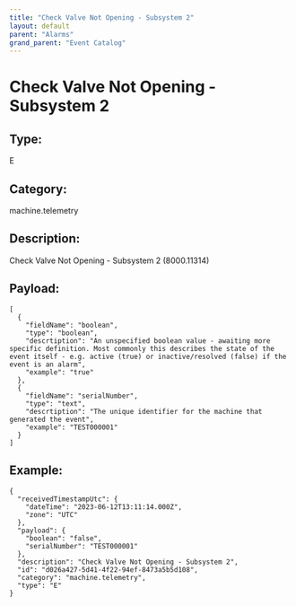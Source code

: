 ```yaml
---
title: "Check Valve Not Opening - Subsystem 2"
layout: default
parent: "Alarms"
grand_parent: "Event Catalog"
---
```


# Check Valve Not Opening - Subsystem 2

## Type:

E

## Category:

machine.telemetry

## Description: 

Check Valve Not Opening - Subsystem 2 (8000.11314)

## Payload:

```
[
  {
    "fieldName": "boolean",
    "type": "boolean",
    "descrtiption": "An unspecified boolean value - awaiting more specific definition. Most commonly this describes the state of the event itself - e.g. active (true) or inactive/resolved (false) if the event is an alarm",
    "example": "true"
  },
  {
    "fieldName": "serialNumber",
    "type": "text",
    "descrtiption": "The unique identifier for the machine that generated the event",
    "example": "TEST000001"
  }
]
```

## Example:

```
{
  "receivedTimestampUtc": {
    "dateTime": "2023-06-12T13:11:14.000Z",
    "zone": "UTC"
  },
  "payload": {
    "boolean": "false",
    "serialNumber": "TEST000001"
  },
  "description": "Check Valve Not Opening - Subsystem 2",
  "id": "d026a427-5d41-4f22-94ef-8473a5b5d108",
  "category": "machine.telemetry",
  "type": "E"
}
```
